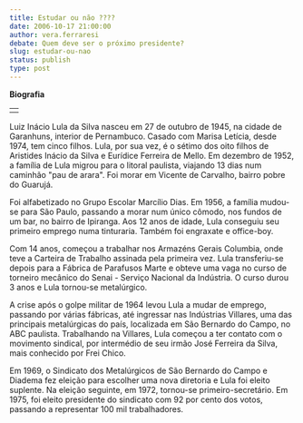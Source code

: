 ```yaml
---
title: Estudar ou não ????
date: 2006-10-17 21:00:00
author: vera.ferraresi
debate: Quem deve ser o próximo presidente?
slug: estudar-ou-nao
status: publish 
type: post
---
```


**Biografia** 


|  |
| --- |
|  |

Luiz Inácio Lula da Silva nasceu em 27 de outubro de 1945, na cidade de Garanhuns, interior de Pernambuco. Casado com Marisa Letícia, desde 1974, tem cinco filhos. Lula, por sua vez, é o sétimo dos oito filhos de Aristides Inácio da Silva e Eurídice Ferreira de Mello. Em dezembro de 1952, a família de Lula migrou para o litoral paulista, viajando 13 dias num caminhão "pau de arara". Foi morar em Vicente de Carvalho, bairro pobre do Guarujá.  
  
Foi alfabetizado no Grupo Escolar Marcílio Dias. Em 1956, a família mudou-se para São Paulo, passando a morar num único cômodo, nos fundos de um bar, no bairro de Ipiranga. Aos 12 anos de idade, Lula conseguiu seu primeiro emprego numa tinturaria. Também foi engraxate e office-boy.  
  
Com 14 anos, começou a trabalhar nos Armazéns Gerais Columbia, onde teve a Carteira de Trabalho assinada pela primeira vez. Lula transferiu-se depois para a Fábrica de Parafusos Marte e obteve uma vaga no curso de torneiro mecânico do Senai - Serviço Nacional da Indústria. O curso durou 3 anos e Lula tornou-se metalúrgico.  
  
A crise após o golpe militar de 1964 levou Lula a mudar de emprego, passando por várias fábricas, até ingressar nas Indústrias Villares, uma das principais metalúrgicas do país, localizada em São Bernardo do Campo, no ABC paulista. Trabalhando na Villares, Lula começou a ter contato com o movimento sindical, por intermédio de seu irmão José Ferreira da Silva, mais conhecido por Frei Chico.  
  
Em 1969, o Sindicato dos Metalúrgicos de São Bernardo do Campo e Diadema fez eleição para escolher uma nova diretoria e Lula foi eleito suplente. Na eleição seguinte, em 1972, tornou-se primeiro-secretário. Em 1975, foi eleito presidente do sindicato com 92 por cento dos votos, passando a representar 100 mil trabalhadores.  



